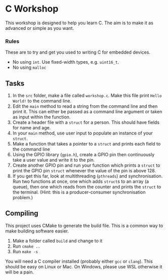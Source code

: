 # C Workshop

This workshop is designed to help you learn C. The aim is to make it as advanced or simple as you want.

### Rules

These are to try and get you used to writing C for embedded devices. 

- No using `int`. Use fixed-width types, e.g. `uint16_t`.
- No using `malloc`

## Tasks

1. In the `src` folder, make a file called `workshop.c`. Make this file print `Hello World!` to the command line.
2. Edit the `main` method to read a string from the command line and then print it. This can either be passed as a command line argument or taken as input within the function.
3. Create a header file with a `struct` for a person. This should have fields for name and age.
4. In your `main` method, use user input to populate an instance of your `struct`.
5. Make a function that takes a pointer to a `struct` and prints each field to the command line
6. Using the GPIO library (`gpio.h`), create a GPIO pin then continuously take a user value and write it to the pin.
7. Create another GPIO pin and run your function which prints a `struct` to print the GPIO pin `struct` whenever the value of the pin is above 128.
8. If you get this far, look at multithreading (`pthreads`) and synchronisation. Run two functions at once, one which adds `struct`s to an array (a queue), then one which reads from the counter and prints the `struct` to the terminal. (Hint: this is a producer-consumer synchronisation problem.)


## Compiling

This project uses CMake to generate the build file. This is a common way to make building software easier.

1. Make a folder called `build` and change to it
2. Run `cmake ..`
3. Run `make -s`

You will need a C compiler installed (probably either `gcc` or `clang`). This should be easy on Linux or Mac. On Windows, please use WSL otherwise it will be a pain.